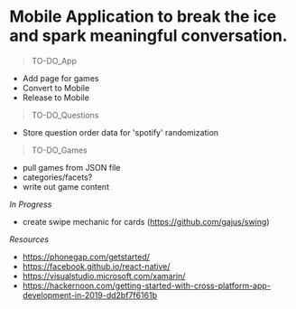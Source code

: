 # Mobile Application to break the ice and spark meaningful conversation.

> TO-DO_App
- Add page for games
- Convert to Mobile
- Release to Mobile

> TO-DO_Questions
- Store question order data for 'spotify' randomization

> TO-DO_Games
- pull games from JSON file
- categories/facets?
- write out game content

*In Progress*
- create swipe mechanic for cards (https://github.com/gajus/swing)


_Resources_
- https://phonegap.com/getstarted/
- https://facebook.github.io/react-native/
- https://visualstudio.microsoft.com/xamarin/
- https://hackernoon.com/getting-started-with-cross-platform-app-development-in-2019-dd2bf7f6161b
